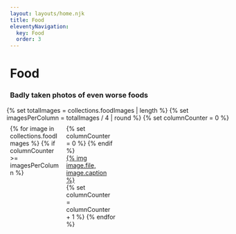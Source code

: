 ```yaml
---
layout: layouts/home.njk
title: Food
eleventyNavigation:
  key: Food
  order: 3
---
```

# Food
### Badly taken photos of even worse foods

<div class="row">
  {% set totalImages = collections.foodImages | length %}
  {% set imagesPerColumn = totalImages / 4 | round %}
  {% set columnCounter = 0 %}
  <div class="column">
    {% for image in collections.foodImages %}
      {% if columnCounter >= imagesPerColumn %}
        </div><div class="column">
        {% set columnCounter = 0 %}
      {% endif %}
      <div>
        <a href="/food/{{ image.file | splitPath | slug }}/">
          {% img image.file, image.caption %}
        </a>
      </div>
      {% set columnCounter = columnCounter + 1 %}
    {% endfor %}
</div>

<style>
.row {
  display: flex;
  flex-wrap: wrap;
  margin: 0 -8px; /* Adjusted margin to counter padding on columns */
}

.column {
  flex: 0 0 25%; /* Four columns */
  max-width: 25%;
  padding: 8px; /* Added padding to create space between columns */
  box-sizing: border-box; /* Include padding in width calculation */
}

.column a {
  display: block;
  overflow: hidden; /* Ensure images don't overflow columns */
  position: relative; /* Position for image zoom */
}

.column .visible {
  width: 100%;
  height: auto;
  display: block;
  transition: transform 0.3s ease;
}

.column img:hover {
  transform: scale(1.1); /* Zoom in on hover */
}

.desc {
  margin-top: 8px;
  text-align: center;
}

/* Responsive layout - makes a two column-layout instead of four columns */
@media screen and (max-width: 800px) {
  .column {
    flex: 50%;
    max-width: 50%;
  }
}

</style>
